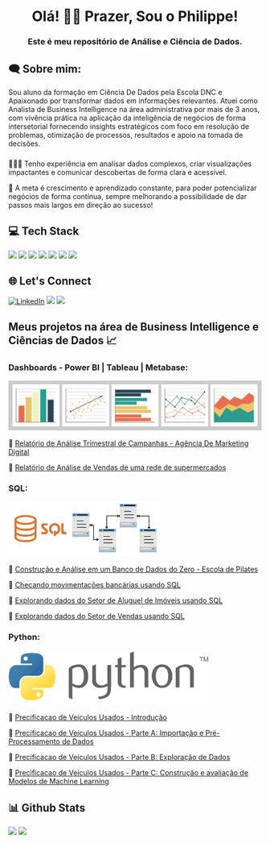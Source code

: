 <h1 align="center">Olá! 👋😄 Prazer, Sou o Philippe! </h1>
<h3 align="center">Este é meu repositório de Análise e Ciência de Dados.</h3>

<h2 align="left">🗨 Sobre mim:</h2>
Sou aluno da formação em Ciência De Dados pela Escola DNC e Apaixonado por transformar dados em informações relevantes.
Atuei como Analista de Business Intelligence na área administrativa por mais de 3 anos, com vivência prática na aplicação da inteligência de negócios de forma intersetorial fornecendo insights estratégicos com foco em resolução de problemas, otimização de processos, resultados e apoio na tomada de decisões. 

###
👨🏻‍💻 Tenho experiência em analisar dados complexos, criar visualizações impactantes e comunicar descobertas de forma clara e acessível.

🚀 A meta é crescimento e aprendizado constante, para poder potencializar negócios de forma contínua, sempre melhorando a possibilidade de dar passos mais largos em direção ao sucesso!

<h2 align="left">💻 Tech Stack</h2>
<div <br>          
<img src="https://img.shields.io/badge/Microsoft_SQL_Server-CC2927?style=for-the-badge&logo=microsoft-sql-server&logoColor=white">
<img src="https://img.shields.io/badge/MongoDB-4EA94B?style=for-the-badge&logo=mongodb&logoColor=white">
<img src="https://img.shields.io/badge/Python-4695dd?style=for-the-badge&logo=python&logoColor=FFD43B">
<img src="https://img.shields.io/badge/PowerBI-F2C811?style=for-the-badge&logo=Power%20BI&logoColor=white">
<img src="https://img.shields.io/badge/Tableau-E97627?style=for-the-badge&logo=Tableau&logoColor=white">
<img src="https://img.shields.io/badge/Microsoft_Office-D83B01?style=for-the-badge&logo=microsoft-office&logoColor=white">
<img src="https://img.shields.io/badge/Metabase-509EE3?style=for-the-badge&logo=metabase&logoColor=fff">
</div>         

<h2 align="left">🌐 Let's Connect </h2>

[![LinkedIn](https://img.shields.io/badge/linkedin-0A66C2?style=for-the-badge&logo=linkedin&logoColor=white)](https://www.linkedin.com/in/philippeizidorio)
<a href = "mailto:euphilippeizidorio@gmail.com"><img src="https://img.shields.io/badge/Gmail-D14836?style=for-the-badge&logo=gmail&logoColor=white" target="_blank"></a>
<a href="https://api.whatsapp.com/send?l=pt_BR&phone=557998207392" target="_blank"><img src="https://img.shields.io/badge/WhatsApp-25D366?style=for-the-badge&logo=whatsapp&logoColor=white" target="_blank"></a>

## Meus projetos na área de Business Intelligence e Ciências de Dados 📈

### Dashboards - Power BI | Tableau | Metabase:

 <left>
<img src="https://raw.githubusercontent.com/Campos-Silva/folha_inicial/main/dashboard.png" width="600"/>
</left>

:1st_place_medal: [Relatório de Análise Trimestral de Campanhas - Agência De Marketing Digital](https://github.com/Philippeizidorio/AnaliseTRIM_AgenciaMKTDIGITAL)

:2nd_place_medal: [Relatório de Análise de Vendas de uma rede de supermercados](https://github.com/Campos-Silva/analise_de_vendas_de_uma_rede_de_supermercados#readme)

### SQL:

<left>
<img src="https://raw.githubusercontent.com/Campos-Silva/folha_inicial/main/sql_1.png" width="300"/>
</left>

:1st_place_medal: [Construção e Análise em um Banco de Dados do Zero - Escola de Pilates](https://github.com/Campos-Silva/projeto_escola_de_pilates_sql)

:2nd_place_medal: [Checando movimentações bancárias usando SQL](https://github.com/Campos-Silva/sql_movimentacoes_bancarias/tree/main#readme)

:3rd_place_medal: [Explorando dados do Setor de Aluguel de Imóveis usando SQL](https://github.com/Campos-Silva/SQL_scrip_02)

:3rd_place_medal: [Explorando dados do Setor de Vendas usando SQL](https://github.com/Campos-Silva/SQL_script_01_)

### Python:

<left>
<img src="https://raw.githubusercontent.com/Campos-Silva/folha_inicial/main/python.png" width="400"/>
</left>

:1st_place_medal: [Precificacao de Veículos Usados - Introdução](https://github.com/Campos-Silva/Projeto_1_Precificacao_de_Veiculos_Usados)

:2nd_place_medal: [Precificacao de Veículos Usados - Parte A: Importação e Pré-Processamento de Dados](https://github.com/Campos-Silva/Projeto_01_Parte_A_Importacao-e-limpeza-de-dados-no-Python)

:3rd_place_medal: [Precificacao de Veículos Usados - Parte B: Exploração de Dados](https://github.com/Campos-Silva/Projeto_01_Parte_B_Exploracao_de_dados_no_Python)

:3rd_place_medal: [Precificacao de Veículos Usados - Parte C: Construção e avaliação de Modelos de Machine Learning](https://github.com/Campos-Silva/Projeto_01_Parte_C_Modelos_de_Machine_Learning_no_Python)


<h2 align="left">📊 Github Stats</h2> 

<div>
  <img height="180cm" src="https://github-readme-stats.vercel.app/api?username=philippeizidorio&show_icons=true&theme=holi"/>
  <img height="180cm" src="https://github-readme-stats.vercel.app/api/top-langs/?username=philippeizidorio&layout=compact&theme=holi"/>
</div>
